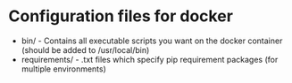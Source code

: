 # Configuration files for docker 

- bin/           - Contains all executable scripts you want on the docker container (should be added to /usr/local/bin)
- requirements/  - .txt files which specify pip requirement packages (for multiple environments)
